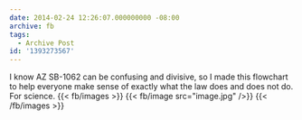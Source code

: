 ```yaml
---
date: 2014-02-24 12:26:07.000000000 -08:00
archive: fb
tags: 
  - Archive Post
id: '1393273567'
---
```


I know AZ SB-1062 can be confusing and divisive, so I made this flowchart to help everyone make sense of exactly what the law does and does not do. For science.
{{< fb/images >}}
{{< fb/image src="image.jpg" />}}
{{< /fb/images >}}
